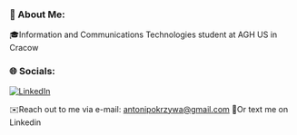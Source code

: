 ### 💫 About Me:
🎓Information and Communications Technologies student at AGH US in Cracow<br>

### 🌐 Socials:
[![LinkedIn](https://img.shields.io/badge/LinkedIn-%230077B5.svg?logo=linkedin&logoColor=white)](https://linkedin.com/in/antonipokrzywa) 

✉️Reach out to me via e-mail: antonipokrzywa@gmail.com
📱Or text me on Linkedin
